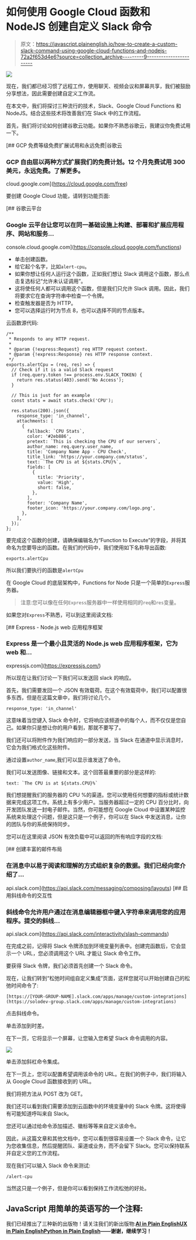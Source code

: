 # 如何使用 Google Cloud 函数和 NodeJS 创建自定义 Slack 命令

> 原文：<https://javascript.plainenglish.io/how-to-create-a-custom-slack-command-using-google-cloud-functions-and-nodejs-72a2f653d4e6?source=collection_archive---------9----------------------->

![](img/9cd61e8a6bb5df00b9e8fab70c9df5de.png)

现在，我们都已经习惯了远程工作，使用聊天、视频会议和屏幕共享，我们被鼓励分享想法，因此需要创建自定义工作流。

在本文中，我们将探讨三种流行的技术，Slack、Google Cloud Functions 和 NodeJS。结合这些技术将改善我们在 Slack 中的工作流程。

首先，我们将讨论如何创建谷歌云功能。如果你不熟悉谷歌云，我建议你免费试用一下。

[](https://cloud.google.com/free) [## GCP 免费等级免费扩展试用和永远免费|谷歌云

### GCP 自由层以两种方式扩展我们的免费计划。12 个月免费试用 300 美元，永远免费。了解更多。

cloud.google.com](https://cloud.google.com/free) 

要创建 Google Cloud 功能，请转到功能页面:

[](https://console.cloud.google.com/functions) [## 谷歌云平台

### Google 云平台让您可以在同一基础设施上构建、部署和扩展应用程序、网站和服务…

console.cloud.google.com](https://console.cloud.google.com/functions) 

*   单击创建函数。
*   给它起个名字，比如`alert-cpu`。
*   如果你想让任何人运行这个函数，正如我们想让 Slack 调用这个函数，那么点击复选标记“允许未认证调用”。
*   这将使任何人都可以调用这个函数，但是我们只允许 Slack 调用。因此，我们将要求它在查询字符串中检查一个令牌。
*   检查触发器是否为 HTTP。
*   您可以选择运行时为节点 8，也可以选择不同的节点版本。

云函数源代码:

```
/**
 * Responds to any HTTP request.
 *
 * @param {!express:Request} req HTTP request context.
 * @param {!express:Response} res HTTP response context.
 */
exports.alertCpu = (req, res) => {
  // Check if it is a valid Slack request
  if (req.query.token !== process.env.SLACK_TOKEN) {
    return res.status(403).send('No Access');
  }

  // This is just for an example
  const stats = await stats.check('CPU');

  res.status(200).json({
    response_type: 'in_channel',
    attachments: [
      {
        fallback: `CPU Stats`,
        color: '#2eb886',
        pretext: `This is checking the CPU of our servers`,
        author_name: req.query.user_name,
        title: 'Company Name App - CPU Check',
        title_link: 'https://your.company.com/status',
        text: `The CPU is at ${stats.CPU}%`,
        fields: [
          {
            title: 'Priority',
            value: 'High',
            short: false,
          },
        ],
        footer: 'Company Name',
        footer_icon: 'https://your.company.com/logo.png',
      },
    ],
  });
};
```

要完成这个函数的创建，请确保编辑名为“Function to Execute”的字段，并将其命名为您要导出的函数。在我们的代码中，我们使用如下名称导出函数:

```
exports.alertCpu
```

所以我们要执行的函数是`alertCpu`

在 Google Cloud 的底层架构中，Functions for Node 只是一个简单的`Express`服务器。

> 注意:您可以像在任何`Express`服务器中一样使用相同的`req`和`res`变量。

如果您对`Express`不熟悉，可以到这里阅读文档:

[](https://expressjs.com/) [## Express - Node.js web 应用程序框架

### Express 是一个最小且灵活的 Node.js web 应用程序框架，它为 web 和…

expressjs.com](https://expressjs.com/) 

所以现在让我们讨论一下我们可以发送回 slack 的响应。

首先，我们需要发回一个 JSON 有效载荷。在这个有效载荷中，我们可以配置很多东西，但是在这篇文章中，我们将讨论几个。

```
response_type: 'in_channel'
```

这意味着当您键入 Slack 命令时，它将响应该频道中的每个人，而不仅仅是您自己。如果你只是想让你的用户看到，那就不要写了。

我们还可以将附件作为我们响应的一部分发送，当 Slack 在通道中显示消息时，它会为我们格式化这些附件。

通过设置`author_name`,我们可以显示谁发送了命令。

我们可以发送图像、链接和文本。这个回答最重要的部分是这样的:

```
text: `The CPU is at ${stats.CPU}%`
```

我们想提醒我们的服务器的 CPU %的渠道。您可以使用任何想要的指标或统计数据来完成这项工作。系统上有多少用户。当服务器超过一定的 CPU 百分比时，向开发团队发送一封电子邮件。当然，你可能想在 Google Cloud 中设置某种监控系统来处理这个问题，但是这只是一个例子，你可以在 Slack 中发送消息，让你的团队与你的系统保持同步。

您可以在这里阅读 JSON 有效负载中可以返回的所有响应字段的文档:

[](https://api.slack.com/messaging/composing/layouts) [## 创建丰富的邮件布局

### 在消息中以易于阅读和理解的方式组织复杂的数据。我们已经向您介绍了…

api.slack.com](https://api.slack.com/messaging/composing/layouts) [](https://api.slack.com/interactivity/slash-commands) [## 启用斜线命令的交互性

### 斜线命令允许用户通过在消息编辑器框中键入字符串来调用您的应用程序。提交的斜线…

api.slack.com](https://api.slack.com/interactivity/slash-commands) 

在完成之前，记得将 Slack 令牌添加到环境变量列表中。创建完函数后，它会显示一个 URL，您必须调用这个 URL 才能让 Slack 命令工作。

要获得 Slack 令牌，我们必须首先创建一个 Slack 命令。

现在，让我们转到“松弛时间组自定义集成”页面，这样您就可以开始创建自己的松弛时间命令了:

```
[https://[YOUR-GROUP-NAME].slack.com/apps/manage/custom-integrations](https://solodev-group.slack.com/apps/manage/custom-integrations)
```

点击斜线命令。

单击添加到时差。

在下一页，它将显示一个屏幕，让您输入您希望 Slack 命令调用的内容。

![](img/997c39891515a80808bc4fafed62abef.png)

单击添加斜杠命令集成。

在下一页上，您可以配置希望调用该命令的 URL。在我们的例子中，我们将输入从 Google Cloud 函数接收到的 URL。

我们将把方法从 POST 改为 GET。

我们还可以看到我们需要添加到云函数中的环境变量中的 Slack 令牌。这将使得有可能知道呼叫来自 Slack。

您还可以通过给命令添加描述、徽标等等来自定义该命令。

因此，从这篇文章和其他文档中，您可以看到很容易设置一个 Slack 命令，让它为您收集信息，然后提醒团队、渠道或业务，而不会留下 Slack。您可以保持联系并自定义您的工作流程。

现在我们可以输入 Slack 命令来测试:

```
/alert-cpu
```

当然这只是一个例子，但是你可以看到保持工作流松弛的好处。

## JavaScript 用简单的英语写的一个注释:

我们已经推出了三种新的出版物！请关注我们的新出版物:[**AI in Plain English**](https://medium.com/ai-in-plain-english)[**UX in Plain English**](https://medium.com/ux-in-plain-english)[**Python in Plain English**](https://medium.com/python-in-plain-english)**——谢谢，继续学习！**